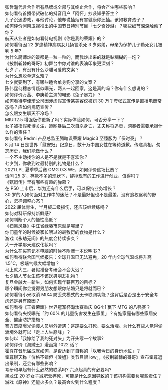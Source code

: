 张哲瀚代言合作所有品牌或全部与其终止合作，将会产生哪些影响？  
如何看待首播带货破亿的抖音用户「阿怀」抄袭知乎答主？  
儿子沉迷游戏，与他讨论，他却说抽烟有害健康你还抽。该如教育孩子？  
如何评价河南卫视推出的中国节日特别节目「七夕奇妙游」？哪些细节深深触动了你？  
航天从业者是如何看待电视剧《你是我的荣耀》的？  
如何看待因 22 岁患精神疾病女儿扬言杀死 3 岁弟弟，母亲为保护儿子勒死女儿被判 5 年?  
为什么厨师炒的饭都是一粒一粒的，而我炒出来的就是黏糊糊的一坨？  
《披荆斩棘的哥哥》初舞台中你对谁的表演印象更深刻？  
七夕了，有没有什么沙雕可爱的文案？  
为什么想脱单这么难？  
七夕就要到了，有哪些适合单身狗分享的文案？  
陈伟霆何穗恋情疑似曝光，两人一起回家，这是真的吗？你有什么想说的？  
如何评价万茜、李庚希主演的电影《兔子暴力》？  
如何看待李佳琦公司因涉虚假宣传某美容仪被罚 30 万？夸张式宣传是直播电商常态吗？应如何规范宣传？  
怎么跟女生聊天不冷场？  
MIUI12.5 增强版你更新了吗？实际体验如何，可否分享一下？  
女子被指假死博关注，遭网暴后二次自杀身亡，丈夫称将追责，网暴者需要承担什么样的责任？  
如何看待 Redmi 产品总监王腾暗讽荣耀 Magic3 至臻版为「保时泰」？  
8 月 14 日是世界「慰安妇」纪念日，数十万中国女性在等待道歉。传递真相，勿忘历史，我们能做什么？  
一个不主动找你的人是不是就是不喜欢你？  
七夕到，你收到过最特别的礼物是什么？  
2021 LPL 夏季季后赛 OMG 0:3 WE，如何评价这场比赛？  
请问 25 岁，存款不多的现状下，辞掉现有的工作进行创业，值得吗？  
《甄嬛传》里有哪些有趣的弹幕？  
在 P50 上市后，华为还有什么后手，可以保持业务增长？  
30 岁的人如何面对工作中的迷茫？不是最好但也不是最差，没有追权逐利的野心，怎样调整心态？  
2022 届体育生，半月板二级损伤，还应该继续练吗？  
如何对科研保持新鲜感?  
如何判断个人的悟性高低？  
《扫黑风暴》中江省绿藤市原型是哪里？  
你们童年的时候被家长喂过的最敷衍的食物是什么？  
游戏《永劫无间》的热度会持续多久？  
大一开学那天建议化妆吗？  
为什么在买笔记本电脑的时候不附赠一本说明书？  
如何看待联合国气候报告：全球升温已无法避免，20 年内全球气温或将升高 1.5℃，极端气候大幅增加？  
马上就大三，暑假准备考研会不会太迟？  
七夕情人节女生该不该送男朋友礼物？  
复旦金融大一新生，如何实现年薪百万的目标？  
哪个瞬间你会觉得男朋友想跟你结婚只是将就而已？  
如何看待小米取消 MIX4 防丢失模式的无卡联网功能？这背后是否是出于安全考虑还是另有原因？  
如何看待《王者荣耀》世界冠军杯淘汰赛重庆 QG4:1 赢下 MTG 的八强赛？  
如何看待央视曝光「约 60% 的儿童伤害发生在家里」？有娃家庭有哪些家居安全、健康防护措施？  
警方首度曝光偷渡人员境外遭遇：逃跑要么打死、要么活埋。为什么有些人觉得偷渡境外就可以「走上人生巅峰」？  
如何以「我嫁给了我的死对头」为开头写一个故事?  
如何评价《海贼王》漫画第 1022 话？  
霍尊在音乐届成就如何，是否达到了自称的「以我今日的身份地位」？  
霍尊聊天称「价格不错但《浪姐》类节目很 low」，《披荆斩棘的哥哥》宣布霍尊退出录制，还会有哪些影响？  
考研和早起有什么必然的联系吗? 六点起真的有必要吗?  
黑龙江 20 岁女子减肥营猝死，可能是什么原因导致的？该机构需要负哪些责任？  
游戏《原神》还能火多久？最高会火到什么程度？  
